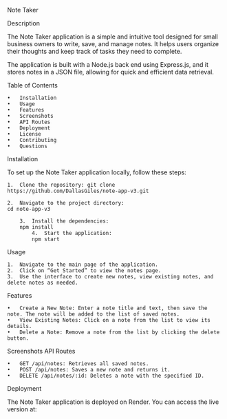 Note Taker

Description

The Note Taker application is a simple and intuitive tool designed for small business owners to write, save, and manage notes. It helps users organize their thoughts and keep track of tasks they need to complete.

The application is built with a Node.js back end using Express.js, and it stores notes in a JSON file, allowing for quick and efficient data retrieval.

Table of Contents

	•	Installation
	•	Usage
	•	Features
	•	Screenshots
	•	API Routes
	•	Deployment
	•	License
	•	Contributing
	•	Questions

Installation

To set up the Note Taker application locally, follow these steps:

	1.	Clone the repository: git clone https://github.com/DallasGiles/note-app-v3.git

	2.	Navigate to the project directory:
    cd note-app-v3

    	3.	Install the dependencies:
        npm install
        	4.	Start the application:
            npm start

Usage

	1.	Navigate to the main page of the application.
	2.	Click on “Get Started” to view the notes page.
	3.	Use the interface to create new notes, view existing notes, and delete notes as needed.

Features

	•	Create a New Note: Enter a note title and text, then save the note. The note will be added to the list of saved notes.
	•	View Existing Notes: Click on a note from the list to view its details.
	•	Delete a Note: Remove a note from the list by clicking the delete button.

Screenshots
API Routes

	•	GET /api/notes: Retrieves all saved notes.
	•	POST /api/notes: Saves a new note and returns it.
	•	DELETE /api/notes/:id: Deletes a note with the specified ID.

Deployment

The Note Taker application is deployed on Render. You can access the live version at:

